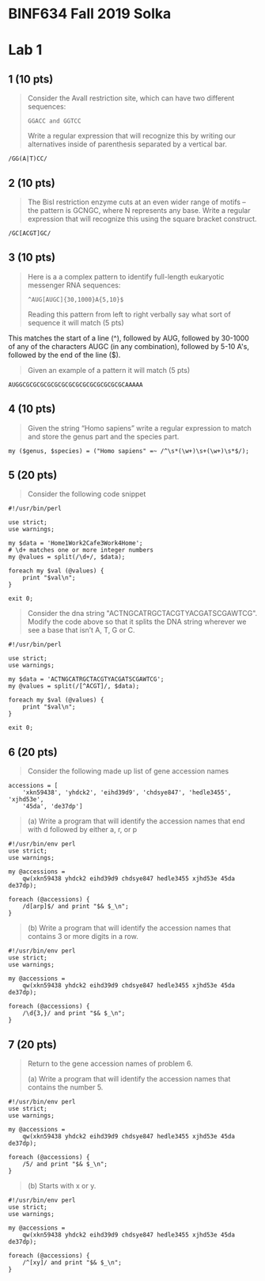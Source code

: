 # BINF634 Fall 2019 Solka

# Lab 1

## 1 (10 pts)

> Consider the AvaII restriction site, which can have two different
> sequences:
>
>     GGACC and GGTCC
>
> Write a regular expression that will recognize this by writing our
> alternatives inside of parenthesis separated by a vertical bar.


```
/GG(A|T)CC/
```


## 2 (10 pts)

> The BisI restriction enzyme cuts at an even wider range of motifs –
> the pattern is GCNGC, where N represents any base. Write a regular
> expression that will recognize this using the square bracket
> construct.


```
/GC[ACGT]GC/
```


## 3 (10 pts)

> Here is a a complex pattern to identify full-length eukaryotic
> messenger RNA sequences:
>
>     ^AUG[AUGC]{30,1000}A{5,10}$
>
> Reading this pattern from left to right verbally say what sort of
> sequence it will match (5 pts)

This matches the start of a line (^), followed by AUG, followed by
30-1000 of any of the characters AUGC (in any combination), followed
by 5-10 A's, followed by the end of the line ($).

> Given an example of a pattern it will match (5 pts)

```
AUGGCGCGCGCGCGCGCGCGCGCGCGCGCGCGCAAAAA
```


## 4 (10 pts)

> Given the string “Homo sapiens” write a regular expression to match
> and store the genus part and the species part.

```{perl}
my ($genus, $species) = ("Homo sapiens" =~ /^\s*(\w+)\s+(\w+)\s*$/);
```


## 5 (20 pts)

> Consider the following code snippet

```{perl}
#!/usr/bin/perl

use strict;
use warnings;

my $data = 'Home1Work2Cafe3Work4Home';
# \d+ matches one or more integer numbers
my @values = split(/\d+/, $data);

foreach my $val (@values) {
    print "$val\n";
}

exit 0;
```

> Consider the dna string "ACTNGCATRGCTACGTYACGATSCGAWTCG". Modify the
> code above so that it splits the DNA string wherever we see a base
> that isn’t A, T, G or C.

```{perl}
#!/usr/bin/perl

use strict;
use warnings;

my $data = 'ACTNGCATRGCTACGTYACGATSCGAWTCG';
my @values = split(/[^ACGT]/, $data);

foreach my $val (@values) {
    print "$val\n";
}

exit 0;
```

## 6 (20 pts)

> Consider the following made up list of gene accession names

```{python}
accessions = [
    'xkn59438', 'yhdck2', 'eihd39d9', 'chdsye847', 'hedle3455', 'xjhd53e',
    '45da', 'de37dp']
```

> (a) Write a program that will identify the accession names that end
> with d followed by either a, r, or p

```{perl}
#!/usr/bin/env perl
use strict;
use warnings;

my @accessions =
    qw(xkn59438 yhdck2 eihd39d9 chdsye847 hedle3455 xjhd53e 45da de37dp);

foreach (@accessions) {
    /d[arp]$/ and print "$& $_\n";
}
```

> (b) Write a program that will identify the accession names that
> contains 3 or more digits in a row.

```{perl}
#!/usr/bin/env perl
use strict;
use warnings;

my @accessions =
    qw(xkn59438 yhdck2 eihd39d9 chdsye847 hedle3455 xjhd53e 45da de37dp);

foreach (@accessions) {
    /\d{3,}/ and print "$& $_\n";
}
```


## 7 (20 pts)

> Return to the gene accession names of problem 6.
>
> (a) Write a program that will identify the accession names that
> contains the number 5.

```{perl}
#!/usr/bin/env perl
use strict;
use warnings;

my @accessions =
    qw(xkn59438 yhdck2 eihd39d9 chdsye847 hedle3455 xjhd53e 45da de37dp);

foreach (@accessions) {
    /5/ and print "$& $_\n";
}
```

> (b) Starts with x or y.

```{perl}
#!/usr/bin/env perl
use strict;
use warnings;

my @accessions =
    qw(xkn59438 yhdck2 eihd39d9 chdsye847 hedle3455 xjhd53e 45da de37dp);

foreach (@accessions) {
    /^[xy]/ and print "$& $_\n";
}
```
